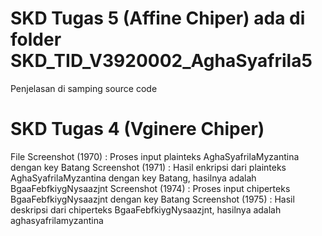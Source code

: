 # SKD Tugas 5 (Affine Chiper) ada di folder SKD_TID_V3920002_AghaSyafrila5
Penjelasan di samping source code
# SKD Tugas 4 (Vginere Chiper)
File Screenshot (1970) : Proses input plainteks AghaSyafrilaMyzantina dengan key Batang
Screenshot (1971) : Hasil enkripsi dari plainteks AghaSyafrilaMyzantina dengan key Batang, hasilnya adalah BgaaFebfkiygNysaazjnt
Screenshot (1974) : Proses input chiperteks BgaaFebfkiygNysaazjnt dengan key Batang
Screenshot (1975) : Hasil deskripsi dari chiperteks BgaaFebfkiygNysaazjnt, hasilnya adalah aghasyafrilamyzantina
